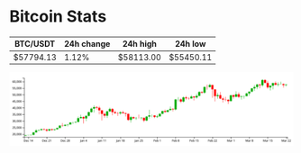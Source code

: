 # Bitcoin Stats

BTC/USDT|24h change|24h high|24h low|
|---|---|---|---|
|$57794.13|1.12%|$58113.00|$55450.11|

<img src="./chart.svg">
